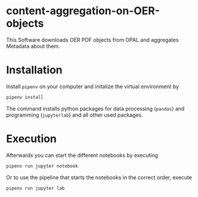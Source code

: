 content-aggregation-on-OER-objects
=======
This Software downloads OER PDF objects from OPAL and aggregates Metadata about them.

# Installation 

Install `pipenv` on your computer and initalize the virtual environment by 

```bash
pipenv install 
```
The command installs python packages for data processing (`pandas`) and programming (`jupyterlab`) and all other used packages.

# Execution
Afterwards you can start the different notebooks by executing

```bash
pipenv run jupyter notebook 
```
Or to use the pipeline that starts the notebooks in the correct order, execute
```bash
pipenv run jupyter lab 
```
